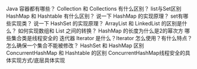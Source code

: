 Java 容器都有哪些？
Collection 和 Collections 有什么区别？
list与Set区别
HashMap 和 Hashtable 有什么区别？
说一下 HashMap 的实现原理？
set有哪些实现类？
说一下 HashSet 的实现原理？
ArrayList 和 LinkedList 的区别是什么？
如何实现数组和 List 之间的转换？
HashMap 的长度为什么是2的幂次方
哪些集合类是线程安全的
迭代器 Iterator 是什么？Iterator 怎么使用？有什么特点？
怎么确保一个集合不能被修改？
HashSet 和 HashMap 区别
ConcurrentHashMap 和 Hashtable 的区别
ConcurrentHashMap线程安全的具体实现方式/底层具体实现
